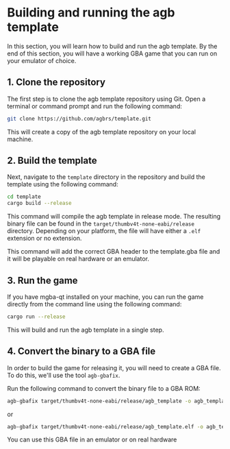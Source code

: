 # Building and running the agb template

In this section, you will learn how to build and run the agb template.
By the end of this section, you will have a working GBA game that you can run on your emulator of choice.

## 1. Clone the repository

The first step is to clone the agb template repository using Git.
Open a terminal or command prompt and run the following command:

```sh
git clone https://github.com/agbrs/template.git
```

This will create a copy of the agb template repository on your local machine.

## 2. Build the template

Next, navigate to the `template` directory in the repository and build the template using the following command:

```sh
cd template
cargo build --release
```

This command will compile the agb template in release mode.
The resulting binary file can be found in the `target/thumbv4t-none-eabi/release` directory.
Depending on your platform, the file will have either a `.elf` extension or no extension.


This command will add the correct GBA header to the template.gba file and it will be playable on real hardware or an emulator.

## 3. Run the game

If you have mgba-qt installed on your machine, you can run the game directly from the command line using the following command:

```sh
cargo run --release
```

This will build and run the agb template in a single step.

## 4. Convert the binary to a GBA file

In order to build the game for releasing it, you will need to create a GBA file.
To do this, we'll use the tool `agb-gbafix`.

Run the following command to convert the binary file to a GBA ROM:

```sh
agb-gbafix target/thumbv4t-none-eabi/release/agb_template -o agb_template.gba
```

or

```sh
agb-gbafix target/thumbv4t-none-eabi/release/agb_template.elf -o agb_template.gba
```
You can use this GBA file in an emulator or on real hardware